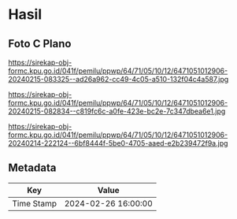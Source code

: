 # Hasil

## Foto C Plano

https://sirekap-obj-formc.kpu.go.id/041f/pemilu/ppwp/64/71/05/10/12/6471051012906-20240215-083325--ad26a962-cc49-4c05-a510-132f04c4a587.jpg

https://sirekap-obj-formc.kpu.go.id/041f/pemilu/ppwp/64/71/05/10/12/6471051012906-20240215-082834--c819fc6c-a0fe-423e-bc2e-7c347dbea6e1.jpg

https://sirekap-obj-formc.kpu.go.id/041f/pemilu/ppwp/64/71/05/10/12/6471051012906-20240214-222124--6bf8444f-5be0-4705-aaed-e2b239472f9a.jpg


## Metadata

| Key        | Value               |
| ---------- | ------------------- |
| Time Stamp | 2024-02-26 16:00:00 |




